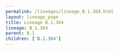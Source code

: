 ```yaml
---
permalink: /lineages/lineage_B.1.364.html
layout: lineage_page
title: Lineage B.1.364
lineage: B.1.364
parent: B.1
children: ['B.1.364']
---
```

